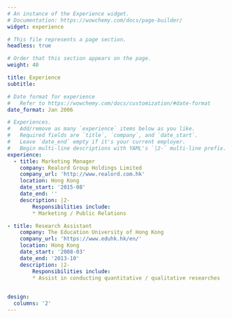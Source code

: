 ```yaml
---
# An instance of the Experience widget.
# Documentation: https://wowchemy.com/docs/page-builder/
widget: experience

# This file represents a page section.
headless: true

# Order that this section appears on the page.
weight: 40

title: Experience
subtitle:

# Date format for experience
#   Refer to https://wowchemy.com/docs/customization/#date-format
date_format: Jan 2006

# Experiences.
#   Add/remove as many `experience` items below as you like.
#   Required fields are `title`, `company`, and `date_start`.
#   Leave `date_end` empty if it's your current employer.
#   Begin multi-line descriptions with YAML's `|2-` multi-line prefix.
experience:
  - title: Marketing Manager
    company: Realord Group Holdings Limited 
    company_url: 'http://www.realord.com.hk'
    location: Hong Kong
    date_start: '2015-08'
    date_end: ''
    description: |2-
        Responsibilities include:
        * Marketing / Public Relations

- title: Research Assistant
    company: The Education University of Hong Kong
    company_url: 'https://www.eduhk.hk/en/'
    location: Hong Kong
    date_start: '2008-03'
    date_end: '2013-10'
    description: |2-
        Responsibilities include:
        * Assist in conducting quantitative / qualitative researches
    

design:
  columns: '2'
---
```


